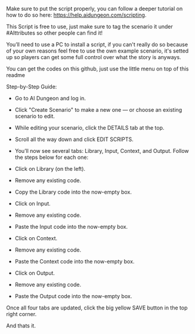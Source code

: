 Make sure to put the script properly, you can follow a deeper tutorial on how to do so here: https://help.aidungeon.com/scripting.

This Script is free to use, just make sure to tag the scenario it under #AIttributes so other people can find it!

You’ll need to use a PC to install a script, if you can't really do so because of your own reasons feel free to use the own example scenario, it's setted up so players can get some full control over what the story is anyways.

You can get the codes on this github, just use the little menu on top of this readme

Step-by-Step Guide:
- Go to AI Dungeon and log in.
- Click "Create Scenario" to make a new one — or choose an existing scenario to edit.
- While editing your scenario, click the DETAILS tab at the top.
- Scroll all the way down and click EDIT SCRIPTS.
- You’ll now see several tabs: Library, Input, Context, and Output. Follow the steps below for each one:

- Click on Library (on the left).
- Remove any existing code.
- Copy the Library code  into the now-empty box.

- Click on Input.
- Remove any existing code.
- Paste the Input code into the now-empty box.

- Click on Context.
- Remove any existing code.
- Paste the Context code into the now-empty box. 

- Click on Output.
- Remove any existing code.
- Paste the Output code into the now-empty box.

Once all four tabs are updated, click the big yellow SAVE button in the top right corner.

And thats it.
